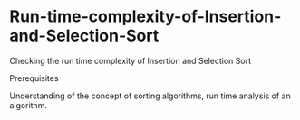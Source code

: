 # Run-time-complexity-of-Insertion-and-Selection-Sort
Checking the run time complexity of Insertion and Selection Sort

Prerequisites

Understanding of the concept of sorting algorithms, run time analysis of an algorithm.
